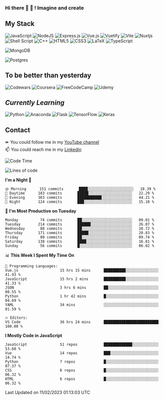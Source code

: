 ### Hi there 👋 🤖 ! Imagine and create

## My Stack
![JavaScript](https://img.shields.io/badge/javascript-%23323330.svg?style=for-the-badge&logo=javascript&logoColor=%23F7DF1E) ![NodeJS](https://img.shields.io/badge/node.js-6DA55F?style=for-the-badge&logo=node.js&logoColor=white) <img alt="Express.js" src="https://img.shields.io/badge/express.js%20-%23404d59.svg?&style=for-the-badge"/> ![Vue.js](https://img.shields.io/badge/vuejs-%2335495e.svg?style=for-the-badge&logo=vuedotjs&logoColor=%234FC08D) ![Vuetify](https://img.shields.io/badge/Vuetify-1867C0?style=for-the-badge&logo=vuetify&logoColor=AEDDFF) ![Vite](https://img.shields.io/badge/vite-%23646CFF.svg?style=for-the-badge&logo=vite&logoColor=white) ![Nuxtjs](https://img.shields.io/badge/Nuxt-002E3B?style=for-the-badge&logo=nuxtdotjs&logoColor=#00DC82) ![Shell Script](https://img.shields.io/badge/shell_script-%23121011.svg?style=for-the-badge&logo=gnu-bash&logoColor=white) ![C++](https://img.shields.io/badge/c++-%2300599C.svg?style=for-the-badge&logo=c%2B%2B&logoColor=white) ![HTML5](https://img.shields.io/badge/html5-%23E34F26.svg?style=for-the-badge&logo=html5&logoColor=white) ![CSS3](https://img.shields.io/badge/css3-%231572B6.svg?style=for-the-badge&logo=css3&logoColor=white) ![LaTeX](https://img.shields.io/badge/latex-%23008080.svg?style=for-the-badge&logo=latex&logoColor=white) ![TypeScript](https://img.shields.io/badge/typescript-%23007ACC.svg?style=for-the-badge&logo=typescript&logoColor=white)
<div>
  <img alt="MongoDB" src ="https://img.shields.io/badge/MongoDB-%234ea94b.svg?&style=for-the-badge&logo=mongodb&logoColor=white"/>
  
  ![Postgres](https://img.shields.io/badge/postgres-%23316192.svg?style=for-the-badge&logo=postgresql&logoColor=white)
</div>

## To be better than yesterday
![Codewars](https://img.shields.io/badge/Codewars-B1361E?style=for-the-badge&logo=codewars&logoColor=grey)
  ![Coursera](https://img.shields.io/badge/Coursera-%230056D2.svg?style=for-the-badge&logo=Coursera&logoColor=white)
  ![FreeCodeCamp](https://img.shields.io/badge/Freecodecamp-%23123.svg?&style=for-the-badge&logo=freecodecamp&logoColor=green)
  ![Udemy](https://img.shields.io/badge/Udemy-A435F0?style=for-the-badge&logo=Udemy&logoColor=white)

## *Currently Learning*
![Python](https://img.shields.io/badge/python-3670A0?style=for-the-badge&logo=python&logoColor=ffdd54) ![Anaconda](https://img.shields.io/badge/Anaconda-%2344A833.svg?style=for-the-badge&logo=anaconda&logoColor=white) 
![Flask](https://img.shields.io/badge/flask-%23000.svg?style=for-the-badge&logo=flask&logoColor=white) ![TensorFlow](https://img.shields.io/badge/TensorFlow-%23FF6F00.svg?style=for-the-badge&logo=TensorFlow&logoColor=white) ![Keras](https://img.shields.io/badge/Keras-%23D00000.svg?style=for-the-badge&logo=Keras&logoColor=white)

## Contact
⏩ You could follow me in my <a href="https://www.youtube.com/c/ViktorJimenezF" target="blank">YouTube channel</a>   <br>
📫 You could reach me in my <a href="https://www.linkedin.com/in/victorjuanjimenez/" target="blank">Linkedin</a>  

<!--START_SECTION:waka-->
![Code Time](http://img.shields.io/badge/Code%20Time-753%20hrs%205%20mins-blue)

![Lines of code](https://img.shields.io/badge/From%20Hello%20World%20I%27ve%20Written--98%20Thousand%20lines%20of%20code-blue)

**I'm a Night 🦉** 

```text
🌞 Morning      151 commits       ████░░░░░░░░░░░░░░░░░░░░░   18.39 % 
🌆 Daytime      183 commits       █████░░░░░░░░░░░░░░░░░░░░   22.29 % 
🌃 Evening      363 commits       ███████████░░░░░░░░░░░░░░   44.21 % 
🌙 Night        124 commits       ███░░░░░░░░░░░░░░░░░░░░░░   15.10 % 

```
📅 **I'm Most Productive on Tuesday** 

```text
Monday          74 commits       ██░░░░░░░░░░░░░░░░░░░░░░░   09.01 % 
Tuesday        214 commits       ██████░░░░░░░░░░░░░░░░░░░   26.07 % 
Wednesday       88 commits       ██░░░░░░░░░░░░░░░░░░░░░░░   10.72 % 
Thursday       171 commits       █████░░░░░░░░░░░░░░░░░░░░   20.83 % 
Friday          80 commits       ██░░░░░░░░░░░░░░░░░░░░░░░   09.74 % 
Saturday       138 commits       ████░░░░░░░░░░░░░░░░░░░░░   16.81 % 
Sunday          56 commits       █░░░░░░░░░░░░░░░░░░░░░░░░   06.82 % 

```


📊 **This Week I Spent My Time On** 

```text
💬 Programming Languages: 
Vue.js                   15 hrs 15 mins      ██████████░░░░░░░░░░░░░░░   41.93 % 
JavaScript               15 hrs 2 mins       ██████████░░░░░░░░░░░░░░░   41.33 % 
JSON                     3 hrs 6 mins        ██░░░░░░░░░░░░░░░░░░░░░░░   08.55 % 
Python                   1 hr 42 mins        █░░░░░░░░░░░░░░░░░░░░░░░░   04.69 % 
YAML                     34 mins             ░░░░░░░░░░░░░░░░░░░░░░░░░   01.59 % 

🔥 Editors: 
VS Code                  36 hrs 24 mins      █████████████████████████   100.00 % 

```

**I Mostly Code in JavaScript** 

```text
JavaScript               51 repos            █████████████░░░░░░░░░░░░   53.68 % 
Vue                      14 repos            ███░░░░░░░░░░░░░░░░░░░░░░   14.74 % 
Python                   7 repos             █░░░░░░░░░░░░░░░░░░░░░░░░   07.37 % 
CSS                      6 repos             █░░░░░░░░░░░░░░░░░░░░░░░░   06.32 % 
HTML                     6 repos             █░░░░░░░░░░░░░░░░░░░░░░░░   06.32 % 

```



 Last Updated on 11/02/2023 01:13:03 UTC
<!--END_SECTION:waka-->

<!--
**ViktorJJF/ViktorJJF** is a ✨ _special_ ✨ repository because its `README.md` (this file) appears on your GitHub profile.



Here are some ideas to get you started:

- 🔭 I’m currently working on ...
- 🌱 I’m currently learning ...
- 👯 I’m looking to collaborate on ...
- 🤔 I’m looking for help with ...
- 💬 Ask me about ...
- 📫 How to reach me: ...
- 😄 Pronouns: ...
- ⚡ Fun fact: ...
-->
